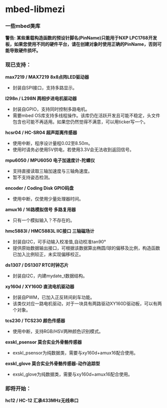 # mbed-libmezi

### 一些mbed类库
  
**警告: 某些重载构造函数的预设针脚名(PinName)只能用于NXP LPC1768开发板，如果您使用不同的硬件平台，请在创建对象时使用正确的PinName，否则可能导致硬件损坏。** 

### 现已支持：
**max7219 / MAX7219 8x8点阵LED驱动器**
- 封装自SPI接口，支持多路显示。

**l298n / L298N 两相步进电机驱动器**
- 封装自GPIO，支持同时控制多路电机。
- 需要mbed OS库支持多线程操作。该库仍在活跃开发且可能不稳定，头文件包含也可能不再适用。如果您仍然觉得不满意，可以用ticker写一个。

**hcsr04 / HC-SR04 超声距离传感器**
- 使用中断，程序设计量程0.02至8.50m。
- 使用时请务必使用5V供电，若使用3.3V会无法收到返回信号。
  
**mpu6050 / MPU6050 电子加速度计-陀螺仪** 
- 支持直接读取三轴加速度与三轴角速度。
- 暂不支持姿态检测。  
  
**encoder / Coding Disk GPIO码盘**
- 使用中断，仅使用少量处理器时间。
  
**amux16 / 16路模拟信号 多路复用器**
- 只有一个模拟输入？不存在的。

**hmc5883l / HMC5883L IIC接口 三轴磁场计**
- 封装自I2C，可手动输入校准值,自动校准tan90°
- 提供原始数据输出接口，可根据该数据算出椭圆/球的偏移及比例，构造函数已加入比例较正，未实现偏移校正。
  
**ds1307 / DS1307 RTC时钟芯片**  
- 封装自I2C，内建mydate_t数据结构。
  
**xy160d / XY160D 直流电机驱动器**
- 封装自PWM，已加入正反转间刹车功能。
- 该类仅对应一路电机驱动，对于一块具有两路驱动XY160D驱动板，可以有两个对象。
  
**tcs230 / TCS230 颜色传感器**  
- 使用中断，支持RGB/HSV两种颜色识别模式。

**exskl_psensor 莫合实业外骨骼传感器**
- exskl_psensor为纯数据类，需要与xy160d+amux16配合使用。

**exskl_glove 莫合实业外骨骼传感器-动作追踪型**
- exskl_glove为纯数据类，需要与xy160d+amux16配合使用。

### 即将开始： 
**hc12 / HC-12 汇承433MHz无线串口**  


